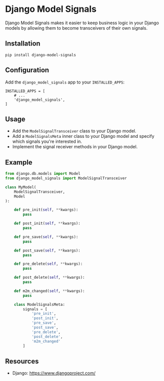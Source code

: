# Django Model Signals

Django Model Signals makes it easier to keep business logic in your Django
models by allowing them to become transceivers of their own signals.

## Installation

```
pip install django-model-signals
```

## Configuration

Add the `django_model_signals` app to your `INSTALLED_APPS`:
```
INSTALLED_APPS = [
    # ...
    'django_model_signals',
]
```

## Usage

- Add the `ModelSignalTransceiver` class to your Django model.
- Add a `ModelSignalsMeta` inner class to your Django model and specify which
signals you're interested in.
- Implement the signal receiver methods in your Django model.

## Example
```python
from django.db.models import Model
from django_model_signals import ModelSignalTransceiver

class MyModel(
    ModelSignalTransceiver,
    Model
):

    def pre_init(self, **kwargs):
        pass

    def post_init(self, **kwargs):
        pass

    def pre_save(self, **kwargs):
        pass

    def post_save(self, **kwargs):
        pass

    def pre_delete(self, **kwargs):
        pass

    def post_delete(self, **kwargs):
        pass

    def m2m_changed(self, **kwargs):
        pass

    class ModelSignalsMeta:
        signals = [
            'pre_init',
            'post_init',
            'pre_save',
            'post_save',
            'pre_delete',
            'post_delete',
            'm2m_changed'
        ]
```

## Resources

- Django: https://www.djangoproject.com/
